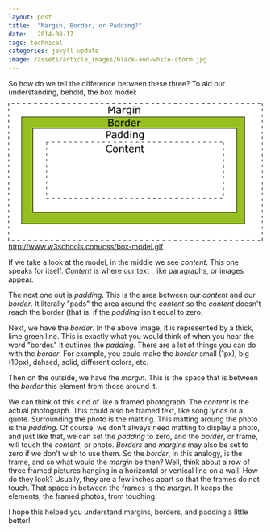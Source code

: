 ```yaml
---
layout: post
title:  "Margin, Border, or Padding?"
date:   2014-08-17
tags: technical
categories: jekyll update
image: /assets/article_images/black-and-white-storm.jpg
---
```


So how do we tell the difference between these three?  To aid our understanding, behold, the box model:

<img src="/assets/images/box-model.jpg" class="inline"><a style="display:none;">box model pic from http://www.w3schools.com/css/box-model.gif</a>


If we take a look at the model, in the middle we see <em>content</em>.  This one speaks for itself.  <em>Content</em> is where our text , like paragraphs, or images appear.

The next one out is <em>padding</em>. This is the area between our <em>content</em> and our <em>border</em>.  It literally "pads" the area around the <em>content</em> so the <em>content</em> doesn't reach the border (that is, if the <em>padding</em> isn't equal to zero.

Next, we have the <em>border</em>.  In the above image, it is represented by a thick, lime green line. This is exactly what you would think of when you hear the word "border."  It outlines the <em>padding</em>.  There are a lot of things you can do with the <em>border</em>.  For example, you could make the <em>border</em> small (1px), big (10px), dahsed, solid, different colors, etc.

Then on the outside, we have the <em>margin</em>.  This is the space that is between the <em>border</em> this element from those around it.

We can think of this kind of like a framed photograph.  The <em>content</em> is the actual photograph.  This could also be framed text, like song lyrics or a quote.  Surrounding the photo is the matting. This matting aroung the photo is the <em>padding</em>.  Of course, we don't always need matting to display a photo, and just like that, we can set the <em>padding</em> to zero, and the <em>border</em>, or frame, will touch the <em>content</em>, or photo.  <em>Borders</em> and <em>margins</em> may also be set to zero if we don't wish to use them.  So the <em>border</em>, in this analogy, is the frame, and so what would the <em>margin</em> be then?  Well, think about a row of three framed pictures hanging in a horizontal or vertical line on a wall.  How do they look?  Usually, they are a few inches apart so that the frames do not touch.  That space in between the frames is the <em>margin</em>.  It keeps the elements, the framed photos, from touching.

I hope this helped you understand margins, borders, and padding a little better!
